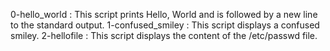 0-hello_world : This script prints Hello, World and is followed by a new line to the standard output.
1-confused_smiley : This script displays a confused smiley.
2-hellofile : This script displays the content of the /etc/passwd file.
